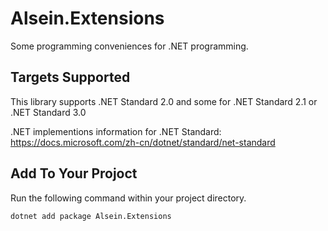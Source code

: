# Alsein.Extensions

Some programming conveniences for .NET programming.

## Targets Supported

This library supports .NET Standard 2.0 and some for .NET Standard 2.1 or .NET Standard 3.0

.NET implementions information for .NET Standard: <https://docs.microsoft.com/zh-cn/dotnet/standard/net-standard>

## Add To Your Projoct

Run the following command within your project directory.

    dotnet add package Alsein.Extensions
